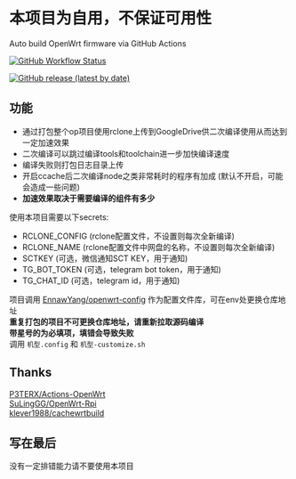 # 本项目为自用，不保证可用性

Auto build OpenWrt firmware via GitHub Actions  

[![GitHub Workflow Status](https://img.shields.io/github/workflow/status/EnnawYang/openwrt-fastbuild/Build%20OpenWrt?label=GITHUB%20ACTIONS&style=for-the-badge)](https://github.com/EnnawYang/openwrt-fastbuild/actions)  

[![GitHub release (latest by date)](https://img.shields.io/github/v/release/EnnawYang/openwrt-fastbuild?style=for-the-badge&label=DOWNLOADS)](https://github.com/EnnawYang/openwrt-fastbuild/releases/latest)  

## 功能
- 通过打包整个op项目使用rclone上传到GoogleDrive供二次编译使用从而达到一定加速效果  
- 二次编译可以跳过编译tools和toolchain进一步加快编译速度  
- 编译失败则打包日志目录上传  
- 开启ccache后二次编译node之类非常耗时的程序有加成 (默认不开启，可能会造成一些问题)  
- **加速效果取决于需要编译的组件有多少**  

使用本项目需要以下secrets:  
- RCLONE_CONFIG (rclone配置文件，不设置则每次全新编译)  
- RCLONE_NAME (rclone配置文件中网盘的名称，不设置则每次全新编译)  
- SCTKEY (可选，微信通知SCT KEY，用于通知)  
- TG_BOT_TOKEN (可选，telegram bot token，用于通知)  
- TG_CHAT_ID (可选，telegram id，用于通知)  

项目调用 [EnnawYang/openwrt-config](https://github.com/EnnawYang/openwrt-config) 作为配置文件库，可在env处更换仓库地址  
**重复打包的项目不可更换仓库地址，请重新拉取源码编译**  
**带星号的为必填项，填错会导致失败**  
调用 `机型.config` 和 `机型-customize.sh`  

## Thanks
[P3TERX/Actions-OpenWrt](https://github.com/P3TERX/Actions-OpenWrt)  
[SuLingGG/OpenWrt-Rpi](https://github.com/SuLingGG/OpenWrt-Rpi)  
[klever1988/cachewrtbuild](https://github.com/klever1988/cachewrtbuild)

## 写在最后
没有一定排错能力请不要使用本项目
